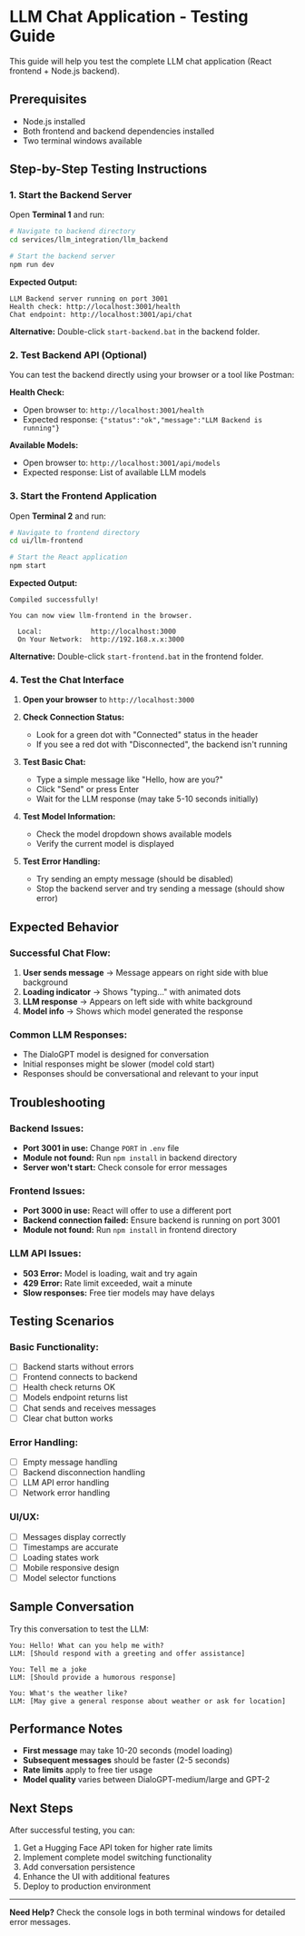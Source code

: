 # LLM Chat Application - Testing Guide

This guide will help you test the complete LLM chat application (React frontend + Node.js backend).

## Prerequisites

- Node.js installed
- Both frontend and backend dependencies installed
- Two terminal windows available

## Step-by-Step Testing Instructions

### 1. Start the Backend Server

Open **Terminal 1** and run:

```bash
# Navigate to backend directory
cd services/llm_integration/llm_backend

# Start the backend server
npm run dev
```

**Expected Output:**
```
LLM Backend server running on port 3001
Health check: http://localhost:3001/health
Chat endpoint: http://localhost:3001/api/chat
```

**Alternative:** Double-click `start-backend.bat` in the backend folder.

### 2. Test Backend API (Optional)

You can test the backend directly using your browser or a tool like Postman:

**Health Check:**
- Open browser to: `http://localhost:3001/health`
- Expected response: `{"status":"ok","message":"LLM Backend is running"}`

**Available Models:**
- Open browser to: `http://localhost:3001/api/models`
- Expected response: List of available LLM models

### 3. Start the Frontend Application

Open **Terminal 2** and run:

```bash
# Navigate to frontend directory
cd ui/llm-frontend

# Start the React application
npm start
```

**Expected Output:**
```
Compiled successfully!

You can now view llm-frontend in the browser.

  Local:            http://localhost:3000
  On Your Network:  http://192.168.x.x:3000
```

**Alternative:** Double-click `start-frontend.bat` in the frontend folder.

### 4. Test the Chat Interface

1. **Open your browser** to `http://localhost:3000`

2. **Check Connection Status:**
   - Look for a green dot with "Connected" status in the header
   - If you see a red dot with "Disconnected", the backend isn't running

3. **Test Basic Chat:**
   - Type a simple message like "Hello, how are you?"
   - Click "Send" or press Enter
   - Wait for the LLM response (may take 5-10 seconds initially)

4. **Test Model Information:**
   - Check the model dropdown shows available models
   - Verify the current model is displayed

5. **Test Error Handling:**
   - Try sending an empty message (should be disabled)
   - Stop the backend server and try sending a message (should show error)

## Expected Behavior

### Successful Chat Flow:
1. **User sends message** → Message appears on right side with blue background
2. **Loading indicator** → Shows "typing..." with animated dots
3. **LLM response** → Appears on left side with white background
4. **Model info** → Shows which model generated the response

### Common LLM Responses:
- The DialoGPT model is designed for conversation
- Initial responses might be slower (model cold start)
- Responses should be conversational and relevant to your input

## Troubleshooting

### Backend Issues:
- **Port 3001 in use:** Change `PORT` in `.env` file
- **Module not found:** Run `npm install` in backend directory
- **Server won't start:** Check console for error messages

### Frontend Issues:
- **Port 3000 in use:** React will offer to use a different port
- **Backend connection failed:** Ensure backend is running on port 3001
- **Module not found:** Run `npm install` in frontend directory

### LLM API Issues:
- **503 Error:** Model is loading, wait and try again
- **429 Error:** Rate limit exceeded, wait a minute
- **Slow responses:** Free tier models may have delays

## Testing Scenarios

### Basic Functionality:
- [ ] Backend starts without errors
- [ ] Frontend connects to backend
- [ ] Health check returns OK
- [ ] Models endpoint returns list
- [ ] Chat sends and receives messages
- [ ] Clear chat button works

### Error Handling:
- [ ] Empty message handling
- [ ] Backend disconnection handling
- [ ] LLM API error handling
- [ ] Network error handling

### UI/UX:
- [ ] Messages display correctly
- [ ] Timestamps are accurate
- [ ] Loading states work
- [ ] Mobile responsive design
- [ ] Model selector functions

## Sample Conversation

Try this conversation to test the LLM:

```
You: Hello! What can you help me with?
LLM: [Should respond with a greeting and offer assistance]

You: Tell me a joke
LLM: [Should provide a humorous response]

You: What's the weather like?
LLM: [May give a general response about weather or ask for location]
```

## Performance Notes

- **First message** may take 10-20 seconds (model loading)
- **Subsequent messages** should be faster (2-5 seconds)
- **Rate limits** apply to free tier usage
- **Model quality** varies between DialoGPT-medium/large and GPT-2

## Next Steps

After successful testing, you can:
1. Get a Hugging Face API token for higher rate limits
2. Implement complete model switching functionality
3. Add conversation persistence
4. Enhance the UI with additional features
5. Deploy to production environment

---

**Need Help?** Check the console logs in both terminal windows for detailed error messages.
